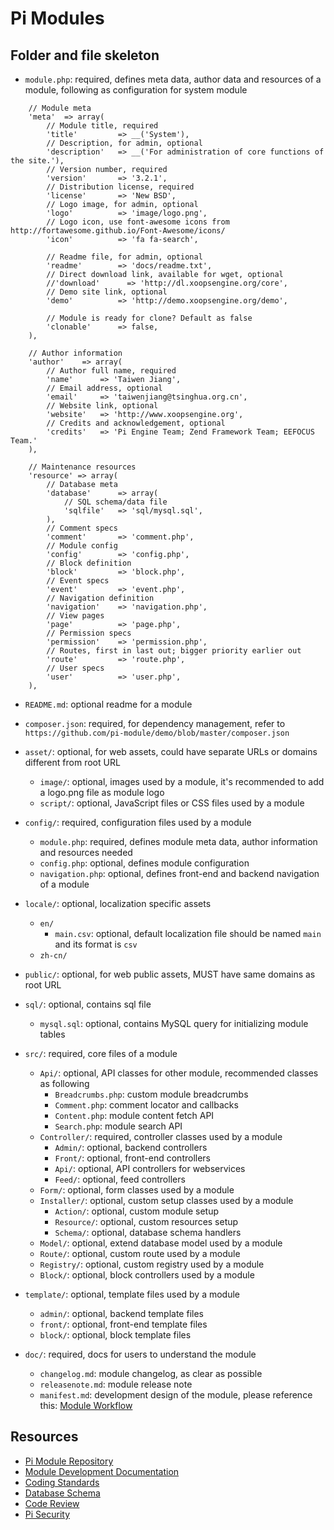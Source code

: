 Pi Modules
==========


Folder and file skeleton
------------------------
* `module.php`: required, defines meta data, author data and resources of a module, following as configuration for system module
```
    // Module meta
    'meta'  => array(
        // Module title, required
        'title'         => __('System'),
        // Description, for admin, optional
        'description'   => __('For administration of core functions of the site.'),
        // Version number, required
        'version'       => '3.2.1',
        // Distribution license, required
        'license'       => 'New BSD',
        // Logo image, for admin, optional
        'logo'          => 'image/logo.png',
        // Logo icon, use font-awesome icons from http://fortawesome.github.io/Font-Awesome/icons/
        'icon'          => 'fa fa-search',

        // Readme file, for admin, optional
        'readme'        => 'docs/readme.txt',
        // Direct download link, available for wget, optional
        //'download'      => 'http://dl.xoopsengine.org/core',
        // Demo site link, optional
        'demo'          => 'http://demo.xoopsengine.org/demo',

        // Module is ready for clone? Default as false
        'clonable'      => false,
    ),

    // Author information
    'author'    => array(
        // Author full name, required
        'name'      => 'Taiwen Jiang',
        // Email address, optional
        'email'     => 'taiwenjiang@tsinghua.org.cn',
        // Website link, optional
        'website'   => 'http://www.xoopsengine.org',
        // Credits and acknowledgement, optional
        'credits'   => 'Pi Engine Team; Zend Framework Team; EEFOCUS Team.'
    ),

    // Maintenance resources
    'resource' => array(
        // Database meta
        'database'      => array(
            // SQL schema/data file
            'sqlfile'   => 'sql/mysql.sql',
        ),
        // Comment specs
        'comment'       => 'comment.php',
        // Module config
        'config'        => 'config.php',
        // Block definition
        'block'         => 'block.php',
        // Event specs
        'event'         => 'event.php',
        // Navigation definition
        'navigation'    => 'navigation.php',
        // View pages
        'page'          => 'page.php',
        // Permission specs
        'permission'    => 'permission.php',
        // Routes, first in last out; bigger priority earlier out
        'route'         => 'route.php',
        // User specs
        'user'          => 'user.php',
    ),
```
* `README.md`: optional readme for a module
* `composer.json`: required, for dependency management, refer to `https://github.com/pi-module/demo/blob/master/composer.json`

* `asset/`: optional, for web assets, could have separate URLs or domains different from root URL
  * `image/`: optional, images used by a module, it's recommended to add a logo.png file as module logo
  * `script/`: optional, JavaScript files or CSS files used by a module
* `config/`: required, configuration files used by a module
  * `module.php`: required, defines module meta data, author information and resources needed
  * `config.php`: optional, defines module configuration
  * `navigation.php`: optional, defines front-end and backend navigation of a module
* `locale/`: optional, localization specific assets
  * `en/`
    * `main.csv`: optional, default localization file should be named `main` and its format is `csv`
  * `zh-cn/`
* `public/`: optional, for web public assets, MUST have same domains as root URL
* `sql/`: optional, contains sql file
  * `mysql.sql`: optional, contains MySQL query for initializing module tables
* `src/`: required, core files of a module
  * `Api/`: optional, API classes for other module, recommended classes as following
    * `Breadcrumbs.php`: custom module breadcrumbs
    * `Comment.php`: comment locator and callbacks
    * `Content.php`: module content fetch API
    * `Search.php`: module search API
  * `Controller/`: required, controller classes used by a module
    * `Admin/`: optional, backend controllers
    * `Front/`: optional, front-end controllers
    * `Api/`: optional, API controllers for webservices
    * `Feed/`: optional, feed controllers
  * `Form/`: optional, form classes used by a module
  * `Installer/`: optional, custom setup classes used by a module
    * `Action/`: optional, custom module setup
    * `Resource/`: optional, custom resources setup
    * `Schema/`: optional, database schema handlers
  * `Model/`: optional, extend database model used by a module
  * `Route/`: optional, custom route used by a module
  * `Registry/`: optional, custom registry used by a module
  * `Block/`: optional, block controllers used by a module
* `template/`: optional, template files used by a module
  * `admin/`: optional, backend template files
  * `front/`: optional, front-end template files
  * `block/`: optional, block template files
* `doc/`: required, docs for users to understand the module
  * `changelog.md`: module changelog, as clear as possible
  * `releasenote.md`: module release note
  * `manifest.md`: development design of the module, please reference this: [Module Workflow](https://github.com/pi-engine/pi/wiki/Dev.Module-Workflow)


Resources
---------
* [Pi Module Repository](http://pialog.org/module.html)
* [Module Development Documentation](https://github.com/pi-engine/pi/wiki/Pi-Documentation-Team)
* [Coding Standards](https://github.com/pi-engine/pi/wiki/Dev.Coding-Standards)
* [Database Schema](https://github.com/pi-engine/pi/wiki/Dev.Database-Schema)
* [Code Review](https://github.com/pi-engine/pi/wiki/Dev.Code-Review)
* [Pi Security](https://github.com/pi-engine/pi/wiki/Dev.Security)
